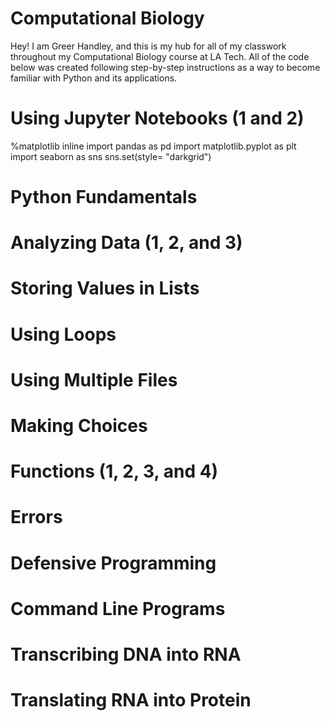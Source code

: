 # Computational Biology
Hey! I am Greer Handley, and this is my hub for all of my classwork throughout my Computational Biology course at LA Tech.
All of the code below was created following step-by-step instructions as a way to become familiar with Python and its applications.

# Using Jupyter Notebooks (1 and 2)
%matplotlib inline
import pandas as pd
import matplotlib.pyplot as plt
import seaborn as sns
sns.set(style= "darkgrid")

# Python Fundamentals


# Analyzing Data (1, 2, and 3)


# Storing Values in Lists


# Using Loops


# Using Multiple Files


# Making Choices


# Functions (1, 2, 3, and 4)


# Errors


# Defensive Programming


# Command Line Programs


# Transcribing DNA into RNA


# Translating RNA into Protein
